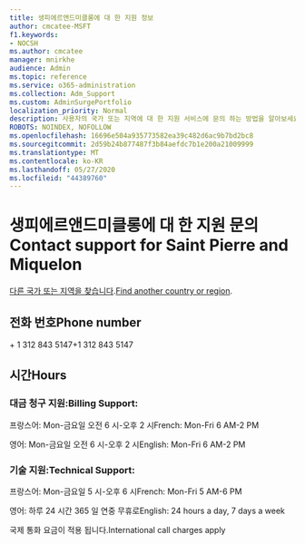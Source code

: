 ```yaml
---
title: 생피에르앤드미클롱에 대 한 지원 정보
author: cmcatee-MSFT
f1.keywords:
- NOCSH
ms.author: cmcatee
manager: mnirkhe
audience: Admin
ms.topic: reference
ms.service: o365-administration
ms.collection: Adm_Support
ms.custom: AdminSurgePortfolio
localization_priority: Normal
description: 사용자의 국가 또는 지역에 대 한 지원 서비스에 문의 하는 방법을 알아보세요.
ROBOTS: NOINDEX, NOFOLLOW
ms.openlocfilehash: 16696e504a935773582ea39c482d6ac9b7bd2bc8
ms.sourcegitcommit: 2d59b24b877487f3b84aefdc7b1e200a21009999
ms.translationtype: MT
ms.contentlocale: ko-KR
ms.lasthandoff: 05/27/2020
ms.locfileid: "44389760"
---
```

# <a name="contact-support-for-saint-pierre-and-miquelon"></a><span data-ttu-id="288a5-103">생피에르앤드미클롱에 대 한 지원 문의</span><span class="sxs-lookup"><span data-stu-id="288a5-103">Contact support for Saint Pierre and Miquelon</span></span>

<span data-ttu-id="288a5-104">[다른 국가 또는 지역을 찾습니다](../contact-support-for-business-products.md).</span><span class="sxs-lookup"><span data-stu-id="288a5-104">[Find another country or region](../contact-support-for-business-products.md).</span></span>

## <a name="phone-number"></a><span data-ttu-id="288a5-105">전화 번호</span><span class="sxs-lookup"><span data-stu-id="288a5-105">Phone number</span></span>
<span data-ttu-id="288a5-106">+ 1 312 843 5147</span><span class="sxs-lookup"><span data-stu-id="288a5-106">+1 312 843 5147</span></span>

## <a name="hours"></a><span data-ttu-id="288a5-107">시간</span><span class="sxs-lookup"><span data-stu-id="288a5-107">Hours</span></span>
### <a name="billing-support"></a><span data-ttu-id="288a5-108">대금 청구 지원:</span><span class="sxs-lookup"><span data-stu-id="288a5-108">Billing Support:</span></span>

<span data-ttu-id="288a5-109">프랑스어: Mon-금요일 오전 6 시-오후 2 시</span><span class="sxs-lookup"><span data-stu-id="288a5-109">French: Mon-Fri 6 AM-2 PM</span></span>

<span data-ttu-id="288a5-110">영어: Mon-금요일 오전 6 시-오후 2 시</span><span class="sxs-lookup"><span data-stu-id="288a5-110">English: Mon-Fri 6 AM-2 PM</span></span>

### <a name="technical-support"></a><span data-ttu-id="288a5-111">기술 지원:</span><span class="sxs-lookup"><span data-stu-id="288a5-111">Technical Support:</span></span>

<span data-ttu-id="288a5-112">프랑스어: Mon-금요일 5 시-오후 6 시</span><span class="sxs-lookup"><span data-stu-id="288a5-112">French: Mon-Fri 5 AM-6 PM</span></span>

<span data-ttu-id="288a5-113">영어: 하루 24 시간 365 일 연중 무휴로</span><span class="sxs-lookup"><span data-stu-id="288a5-113">English: 24 hours a day, 7 days a week</span></span>

<span data-ttu-id="288a5-114">국제 통화 요금이 적용 됩니다.</span><span class="sxs-lookup"><span data-stu-id="288a5-114">International call charges apply</span></span>
